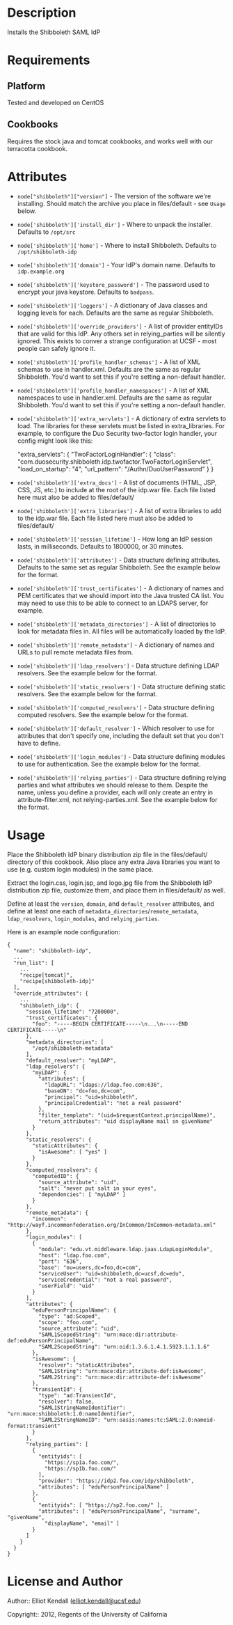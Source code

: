 Description
===========

Installs the Shibboleth SAML IdP

Requirements
============

Platform
--------

Tested and developed on CentOS

Cookbooks
---------

Requires the stock java and tomcat cookbooks, and works well with our
terracotta cookbook.

Attributes
==========

* `node["shibboleth"]["version"]` - The version of the software we're
installing.  Should match the archive you place in files/default - see
`Usage` below.

* `node['shibboleth']['install_dir']` - Where to unpack the installer. Defaults
to `/opt/src`

* `node['shibboleth']['home']` - Where to install Shibboleth. Defaults to
`/opt/shibboleth-idp`

* `node['shibboleth']['domain']` - Your IdP's domain name. Defaults to
`idp.example.org`

* `node['shibboleth']['keystore_password']` - The password used to encrypt
your java keystore. Defaults to `badpass`.

* `node['shibboleth']['loggers']` - A dictionary of Java classes and
logging levels for each. Defaults are the same as regular Shibboleth.

* `node['shibboleth']['override_providers']` - A list of provider entityIDs
that are valid for this IdP.  Any others set in relying_parties will be
silently ignored.  This exists to conver a strange configuration at UCSF -
most people can safely ignore it.

* `node['shibboleth']['profile_handler_schemas']` - A list of XML schemas to
use in handler.xml.  Defaults are the same as regular Shibboleth.  You'd
want to set this if you're setting a non-default handler.

* `node['shibboleth']['profile_handler_namespaces']` - A list of XML
namespaces to use in handler.xml.  Defaults are the same as regular
Shibboleth.  You'd want to set this if you're setting a non-default handler.

* `node['shibboleth']['extra_servlets']` - A dictionary of extra servlets to
load.  The libraries for these servlets must be listed in extra_libraries. 
For example, to configure the Duo Security two-factor login handler, your
config might look like this:

    "extra_servlets": {
      "TwoFactorLoginHandler": {
        "class": "com.duosecurity.shibboleth.idp.twofactor.TwoFactorLoginServlet",
        "load_on_startup": "4",
        "url_pattern": "/Authn/DuoUserPassword"
      }
    }

* `node['shibboleth']['extra_docs']` - A list of documents (HTML, JSP, CSS,
JS, etc.) to include at the root of the idp.war file.  Each file listed here
must also be added to files/default/

* `node['shibboleth']['extra_libraries']` - A list of extra libraries
to add to the idp.war file. Each file listed here must also be added to
files/default/

* `node['shibboleth']['session_lifetime']` - How long an IdP session lasts,
in milliseconds.  Defaults to 1800000, or 30 minutes.

* `node['shibboleth']['attributes']` - Data structure defining attributes. 
Defaults to the same set as regular Shibboleth.  See the example below for
the format.

* `node['shibboleth']['trust_certificates']` - A dictionary of names and PEM
certificates that we should import into the Java trusted CA list.  You may
need to use this to be able to connect to an LDAPS server, for example.

* `node['shibboleth']['metadata_directories']` - A list of directories to
look for metadata files in.  All files will be automatically loaded by the
IdP.

* `node['shibboleth']['remote_metadata']` - A dictionary of names and URLs
to pull remote metadata files from.

* `node['shibboleth']['ldap_resolvers']` - Data structure defining LDAP
resolvers.  See the example below for the format.

* `node['shibboleth']['static_resolvers']` - Data structure defining static
resolvers.  See the example below for the format.

* `node['shibboleth']['computed_resolvers']` - Data structure defining
computed resolvers.  See the example below for the format.

* `node['shibboleth']['default_resolver']` - Which resolver to use for
attributes that don't specify one, including the default set that you don't
have to define.

* `node['shibboleth']['login_modules']` - Data structure defining modules to
use for authentication.  See the example below for the format.

* `node['shibboleth']['relying_parties']` - Data structure defining relying
parties and what attributes we should release to them.  Despite the name,
unless you define a provider, each will only create an entry in
attribute-filter.xml, not relying-parties.xml.  See the example below for
the format.

Usage
=====

Place the Shibboleth IdP binary distribution zip file in the files/default/
directory of this cookbook.  Also place any extra Java libraries you
want to use (e.g. custom login modules) in the same place.

Extract the login.css, login.jsp, and logo.jpg file from the Shibboleth IdP
distribution zip file, customize them, and place them in files/default/ as
well.

Define at least the `version`, `domain`, and `default_resolver` attributes,
and define at least one each of `metadata_directories`/`remote_metadata`,
`ldap_resolvers`, `login_modules`, and `relying_parties`.

Here is an example node configuration:

    {
      "name": "shibboleth-idp",
      ...
      "run_list": [
        ...
        "recipe[tomcat]",
        "recipe[shibboleth-idp]"
      ],
      "override_attributes": {
        ...
        "shibboleth_idp": {
          "session_lifetime": "7200000",
          "trust_certificates": {
            "foo": "-----BEGIN CERTIFICATE-----\n...\n-----END CERTIFICATE-----\n"
          },
          "metadata_directories": [
            "/opt/shibboleth-metadata"
          ],
          "default_resolver": "myLDAP",
          "ldap_resolvers": {
            "myLDAP": {
              "attributes": {
                "ldapURL": "ldaps://ldap.foo.com:636",
                "baseDN": "dc=foo,dc=com",
                "principal": "uid=shibboleth",
                "principalCredential": "not a real password"
              },
              "filter_template": "(uid=$requestContext.principalName)",
              "return_attributes": "uid displayName mail sn givenName"
            }
          },
          "static_resolvers": {
            "staticAttributes": {
              "isAwesome": [ "yes" ]
            }
          },
          "computed_resolvers": {
            "computedID": {
              "source_attribute": "uid",
              "salt": "never put salt in your eyes",
              "dependencies": [ "myLDAP" ]
            }
          },
          "remote_metadata": {
            "incommon": "http://wayf.incommonfederation.org/InCommon/InCommon-metadata.xml"
          },
          "login_modules": [
            {
              "module": "edu.vt.middleware.ldap.jaas.LdapLoginModule",
              "host": "ldap.foo.com",
              "port": "636",
              "base": "ou=users,dc=foo,dc=com",
              "serviceUser": "uid=shibboleth,dc=ucsf,dc=edu",
              "serviceCredential": "not a real password",
              "userField": "uid"
            }
          ],
          "attributes": {
            "eduPersonPrincipalName": {
              "type": "ad:Scoped",
              "scope": "foo.com",
              "source_attribute": "uid",
              "SAML1ScopedString": "urn:mace:dir:attribute-def:eduPersonPrincipalName",
              "SAML2ScopedString": "urn:oid:1.3.6.1.4.1.5923.1.1.1.6"
            },
            "isAwesome": {
              "resolver": "staticAttributes",
              "SAML1String": "urn:mace:dir:attribute-def:isAwesome",
              "SAML2String": "urn:mace:dir:attribute-def:isAwesome"
            },
            "transientId": {
              "type": "ad:TransientId",
              "resolver": false,
              "SAML1StringNameIdentifier": "urn:mace:shibboleth:1.0:nameIdentifier",
              "SAML2StringNameID": "urn:oasis:names:tc:SAML:2.0:nameid-format:transient"
            }
          },
          "relying_parties": [
            {
              "entityids": [
                "https://sp1a.foo.com/",
                "https://sp1b.foo.com/"
              ],
              "provider": "https://idp2.foo.com/idp/shibboleth",
              "attributes": [ "eduPersonPrincipalName" ]
            },
            {
              "entityids": [ "https://sp2.foo.com/" ],
              "attributes": [ "eduPersonPrincipalName", "surname", "givenName",
                "displayName", "email" ]
            }
          ]
        }
      }
    }

License and Author
==================

Author:: Elliot Kendall (<elliot.kendall@ucsf.edu>)

Copyright:: 2012, Regents of the University of California
